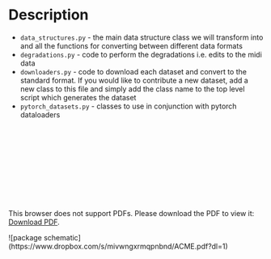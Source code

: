 # Description

* `data_structures.py`  - the main data structure class we will transform into
                          and all the functions for converting between
                          different data formats
* `degradations.py`     - code to perform the degradations i.e. edits to the
                          midi data
* `downloaders.py`      - code to download each dataset and convert to the
                          standard format. If you would like to contribute a
                          new dataset, add a new class to this file and simply
                          add the class name to the top level script which
                          generates the dataset
* `pytorch_datasets.py` - classes to use in conjunction with pytorch
                          dataloaders


<object data="https://www.dropbox.com/s/mivwngxrmqpnbnd/ACME.pdf?dl=1" type="application/pdf" width="700px" height="700px">
    <embed src="https://www.dropbox.com/s/mivwngxrmqpnbnd/ACME.pdf?dl=1">
        <p>This browser does not support PDFs. Please download the PDF to view it: <a href="https://www.dropbox.com/s/mivwngxrmqpnbnd/ACME.pdf?dl=1">Download PDF</a>.</p>
    </embed>
</object>
![package schematic](https://www.dropbox.com/s/mivwngxrmqpnbnd/ACME.pdf?dl=1)
